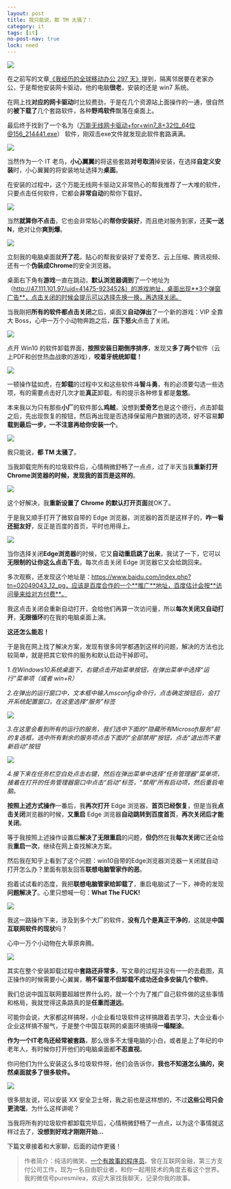 ```yaml
---
layout: post
title: 我只能说，都 TM 太骚了！
category: it
tags: [it]
no-post-nav: true
lock: need
---
```


![](http://favorites.ren/assets/images/2020/it/tmd01.jpeg)

在之前写的文章[《我经历的全球移动办公 297 天》](http://www.intelyes.xyz/life/2020/02/06/telework.html)提到，隔离邻居要在老家办公，于是帮他安装网卡驱动，他的电脑**很老**，安装的还是 win7 系统。

在网上找**对应的网卡驱动**时比较费劲，于是在几个资源站上面操作的一通，很自然的**被下载了**几个套路软件，各种**野鸡软件**飘落在桌面上。

最后终于找到了一个名为（万能无线网卡驱动+for+win7_8+32位_64位@156_214441.exe） 软件，刚双击exe文件就发现此软件套路满满。

![](http://favorites.ren/assets/images/2020/it/tmd02.jpeg)

当然作为一个 IT 老鸟，**小心翼翼**的将这些套路**对号取消**掉安装，在选择**自定义安装**时，小心翼翼的将安装地址选择为**桌面**。

在安装的过程中，这个万能无线网卡驱动又非常热心的帮我推荐了一大堆的软件，只要点击任何软件，它都会**非常自动**的帮你下载好。

![](http://favorites.ren/assets/images/2020/it/tmd03.jpeg)

当然**就算你不点击**，它也会非常贴心的**帮你安装好**，而且绝对服务到家，还**买一送 N**，绝对让你**爽到爆**。

![](http://favorites.ren/assets/images/2020/it/tmd04.jpeg)

立刻我的电脑桌面就**开了花**，贴心的帮我安装好了爱奇艺、云上压缩、腾讯视频、还有一个**伪装成Chrome**的安全浏览器。

桌面右下角有**游戏**一直在跳动，**默认浏览器调到**了一个地址为（http://47.111.101.97/uid=41475-923452&）的游戏地址，桌面出现**3个弹窗广告**，点击关闭的时候会提示可以选择先换一换，再选择关闭。

当我刚把**所有的软件都点击关闭**之后，桌面又**自动弹出**了一个新的游戏：VIP 全靠大 Boss，心中一万个小动物奔跑之后，**压下怒火**点击了关闭。

![](http://favorites.ren/assets/images/2020/it/tmd05.jpeg)

点开 Win10 的软件卸载界面，**按照安装日期倒序排序**，发现又**多了两个**软件（云上PDF和创世热血战歌的游戏），**咬着牙统统卸载！**

![](http://favorites.ren/assets/images/2020/it/tmd06.jpeg)

一顿操作猛如虎，在**卸载**的过程中又和这些软件**斗智斗勇**，有的必须要勾选一些选项，有的需要点击好几次才能**真正**卸载，有的提示各种修复都是**忽悠**。

本来我以为只有那些**小厂**的软件那么**鸡贼**，没想到**爱奇艺**也是这个德行，点击卸载之后，先出现恢复的按钮，然后再出现是否选择保留用户数据的选项，好不容易**卸载到最后一步，一不注意再给你安装一个**。

![](http://favorites.ren/assets/images/2020/it/tmd07.jpeg)

我只能说，**都 TM 太骚了**。

当我卸载完所有的垃圾软件后，心情稍微舒畅了一点点，过了半天当我**重新打开Chrome浏览器的时候，发现我的首页是这样的**。

![](http://favorites.ren/assets/images/2020/it/tmd08.jpeg)

这个好解决，我**重新设置了 Chrome 的默认打开页面**就OK了。

于是我又顺手打开了微软自带的 Edge 浏览器，浏览器的首页是这样子的，**咋一看还挺友好**，反正是百度的首页，平时也用得上。

![](http://favorites.ren/assets/images/2020/it/tmd09.jpeg)

当你选择关闭**Edge浏览器**的时候，它又**自动重启跳了出来**，我试了一下，它可以**无限制的让你这么点击下去**，每次点击关闭 Edge 浏览器它又会给跳回来。

多次观察，还发现这个地址是：https://www.baidu.com/index.php?tn=02049043_12_pg，应该是百度合作的一个**推广**地址，百度估计会按**访问量来给对方付费**。

我这点击关闭会重新自动打开，会给他们再算一次访问量，所以**每次关闭又自动打开**，**无限循环**的在我的电脑桌面上演。

**这还怎么能忍！**

于是我在网上找了解决方案，发现有很多同学都遇到这样的问题，解决的方法也比较简单，就是把其它软件的服务和默认启动干掉即可。

*1.在Windows10系统桌面下，右键点击开始菜单按钮，在弹出菜单中选择“运行”菜单项（或者 win+R）*

*2.在弹出的运行窗口中，文本框中输入msconfig命令行，点击确定按钮后，会打开系统配置窗口，在这里选择“服务”标签*

![](http://favorites.ren/assets/images/2020/it/tmd10.jpeg)

*3.在这里会看到所有的运行的服务，我们选中下面的“隐藏所有Microsoft服务”前的复选框，选中所有剩余的服务项点击下面的“全部禁用”按钮，点击“退出而不重新启动”按钮*

![](http://favorites.ren/assets/images/2020/it/tmd11.jpeg)

*4.接下来在任务栏空白处点击右键，然后在弹出菜单中选择“任务管理器”菜单项，接着在打开的任务管理器窗口中点击“启动”标签，“禁用”所有启动项，然后重启电脑。*

**按照上述方式操作**一番后，我**再次打开**  Edge 浏览器，**首页已经恢复**，但是当我**点击关闭**浏览器的时候，**又重启** Edge 浏览器**自动跳转到百度首页**，**再次关闭后才能关闭**。

等于我按照上述操作设置后**解决了无限重启**的问题，**但仍**然在我**每次关闭**它还会给我**重启一次**，继续在网上查找解决方案。

然后我在知乎上看到了这个问题：win10自带的Edge浏览器浏览器一关闭就自动打开怎么办？里面有朋友回答**联想电脑管家作的恶**。

抱着试试看的态度，我把**联想电脑管家给卸载了**，重启电脑试了一下，神奇的发现**问题解决了**。心里只想喊一句：**What The FUCK!**

![](http://favorites.ren/assets/images/2020/it/tmd14.gif)

我这一路操作下来，涉及到多个大厂的软件，**没有几个是真正干净的**，这就是**中国互联网软件的现状**吗？

心中一万个小动物在大草原奔腾。

![](http://favorites.ren/assets/images/2020/it/tmd12.jpeg)

其实在整个安装卸载过程中**套路还非常多**，写文章的过程并没有一一的去截图，真正操作的时候需要小心翼翼，**稍不留意不但卸载不成功还会多安装几个软件**。

我们总说中国互联网要超越世界什么的，就一个个为了推广自己软件做的这些事情和格局，我就觉得这条路真的是**任重而道远**。

可能你会说，大家都这样搞呀，小企业看垃圾软件这样搞跟着去学习，大企业看小企业这样搞不服气，于是整个中国互联网的桌面环境搞得**一塌糊涂**。

**作为一个IT老鸟还经常被套路**，那么很多不太懂电脑的小白，或者是上了年纪的中老年人，有时候你打开他们的电脑桌面都**不忍直视**。

你问他们为什么安装这么多垃圾软件呀，他们会告诉你，**我也不知道怎么搞的，突然桌面就多了很多软件。**

![](http://favorites.ren/assets/images/2020/it/tmd13.jpeg)

很多朋友说，可以安装 XX 安全卫士呀，我之前也是这样想的，不过**这些公司只会更流氓**，为什么这样讲呢？

当我将所有的垃圾软件都卸载完毕后，心情稍微舒畅了一点点，以为这个事情就这样过去了，**没想到好戏才刚刚开始...**

下篇文章接着和大家聊，后面的动作更骚！


>作者简介：纯洁的微笑，[一个有故事的程序员](http://www.intelyes.xyz/it/2019/12/18/xinzi-10year.html)。曾在互联网金融，第三方支付公司工作，现为一名自由职业者，和你一起用技术的角度去看这个世界。我的微信号puresmilea，欢迎大家找我聊天，记录你我的故事。

